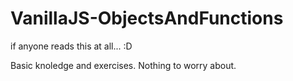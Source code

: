 # VanillaJS-ObjectsAndFunctions

if anyone reads this at all... :D

Basic knoledge and exercises. Nothing to worry about.
